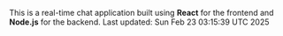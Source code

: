 This is a real-time chat application built using **React** for the frontend and **Node.js** for the backend.
Last updated: Sun Feb 23 03:15:39 UTC 2025
